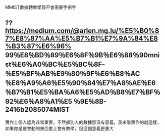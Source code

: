 MMIST數據轉教學我不會需要手把手
## ??  https://medium.com/@arlen.mg.lu/%E5%B0%87%E8%87%AA%E5%B7%B1%E7%9A%84%E8%B3%87%E6%96% 99％E8％BD％89％E6％8F％9B％E6％88％90mnist％E6％A0％BC％E5％BC％8F-％E5％BF％AB％E9％80％9F％E6％B8％AC ％E8％A9％A6％E5％90％84％E7％A8％AE％E6％B7％B1％E5％BA％A6％E5％AD％B8％E7％BF％92％E6％A8％A1％E5 ％9E％8B-2416b2085074MIST
實作上個人認為非常重要，不然都別人的數據那沒有意義，我來學實作的就這樣，如果你是要會動的東西書上會有教學，但這個意義更重大
